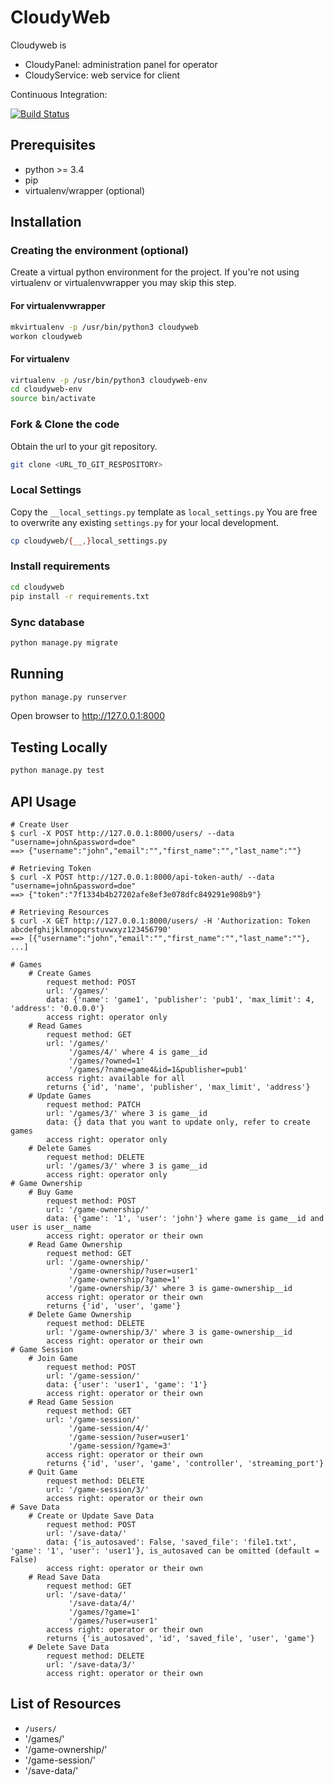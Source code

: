 # CloudyWeb

Cloudyweb is
- CloudyPanel: administration panel for operator
- CloudyService: web service for client

Continuous Integration:

[![Build Status](https://travis-ci.org/insert-coin/cloudyweb.svg?branch=master)](https://travis-ci.org/insert-coin/cloudyweb)

## Prerequisites ##

- python >= 3.4
- pip
- virtualenv/wrapper (optional)

## Installation ##
### Creating the environment (optional) ###
Create a virtual python environment for the project.
If you're not using virtualenv or virtualenvwrapper you may skip this step.

#### For virtualenvwrapper ####
```bash
mkvirtualenv -p /usr/bin/python3 cloudyweb
workon cloudyweb
```

#### For virtualenv ####
```bash
virtualenv -p /usr/bin/python3 cloudyweb-env
cd cloudyweb-env
source bin/activate
```

### Fork & Clone the code ###
Obtain the url to your git repository.

```bash
git clone <URL_TO_GIT_RESPOSITORY>
```

### Local Settings ###

Copy the `__local_settings.py` template as `local_settings.py`
You are free to overwrite any existing `settings.py` 
for your local development.

```bash
cp cloudyweb/{__,}local_settings.py
```

### Install requirements ###
```bash
cd cloudyweb
pip install -r requirements.txt
```

### Sync database ###
```bash
python manage.py migrate
```

## Running ##
```bash
python manage.py runserver
```

Open browser to http://127.0.0.1:8000


## Testing Locally ##
```bash
python manage.py test
```


## API Usage

    # Create User
    $ curl -X POST http://127.0.0.1:8000/users/ --data "username=john&password=doe"
    ==> {"username":"john","email":"","first_name":"","last_name":""}

    # Retrieving Token
    $ curl -X POST http://127.0.0.1:8000/api-token-auth/ --data "username=john&password=doe"
    ==> {"token":"7f1334b4b27202afe8ef3e078dfc849291e908b9"}

    # Retrieving Resources
    $ curl -X GET http://127.0.0.1:8000/users/ -H 'Authorization: Token abcdefghijklmnopqrstuvwxyz123456790'
    ==> [{"username":"john","email":"","first_name":"","last_name":""}, ...]

    # Games
        # Create Games
            request method: POST
            url: '/games/'
            data: {'name': 'game1', 'publisher': 'pub1', 'max_limit': 4, 'address': '0.0.0.0'}
            access right: operator only
        # Read Games
            request method: GET
            url: '/games/'
                 '/games/4/' where 4 is game__id
                 '/games/?owned=1'
                 '/games/?name=game4&id=1&publisher=pub1'
            access right: available for all
            returns {'id', 'name', 'publisher', 'max_limit', 'address'}
        # Update Games
            request method: PATCH
            url: '/games/3/' where 3 is game__id
            data: {} data that you want to update only, refer to create games
            access right: operator only
        # Delete Games
            request method: DELETE
            url: '/games/3/' where 3 is game__id
            access right: operator only
    # Game Ownership
        # Buy Game
            request method: POST
            url: '/game-ownership/'
            data: {'game': '1', 'user': 'john'} where game is game__id and user is user__name
            access right: operator or their own
        # Read Game Ownership
            request method: GET
            url: '/game-ownership/'
                 '/game-ownership/?user=user1'
                 '/game-ownership/?game=1'
                 '/game-ownership/3/' where 3 is game-ownership__id
            access right: operator or their own
            returns {'id', 'user', 'game'}
        # Delete Game Ownership
            request method: DELETE
            url: '/game-ownership/3/' where 3 is game-ownership__id
            access right: operator or their own
    # Game Session
        # Join Game
            request method: POST
            url: '/game-session/'
            data: {'user': 'user1', 'game': '1'}
            access right: operator or their own
        # Read Game Session
            request method: GET
            url: '/game-session/'
                 '/game-session/4/'
                 '/game-session/?user=user1'
                 '/game-session/?game=3'
            access right: operator or their own
            returns {'id', 'user', 'game', 'controller', 'streaming_port'}
        # Quit Game
            request method: DELETE
            url: '/game-session/3/'
            access right: operator or their own
    # Save Data
        # Create or Update Save Data
            request method: POST
            url: '/save-data/'
            data: {'is_autosaved': False, 'saved_file': 'file1.txt', 'game': '1', 'user': 'user1'}, is_autosaved can be omitted (default = False)
            access right: operator or their own
        # Read Save Data
            request method: GET
            url: '/save-data/'
                 '/save-data/4/'
                 '/games/?game=1'
                 '/games/?user=user1'
            access right: operator or their own
            returns {'is_autosaved', 'id', 'saved_file', 'user', 'game'}
        # Delete Save Data
            request method: DELETE
            url: '/save-data/3/'
            access right: operator or their own

## List of Resources

* `/users/`
* '/games/'
* '/game-ownership/'
* '/game-session/'
* '/save-data/'

